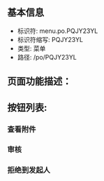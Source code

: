 
## 基本信息

- 标识符: menu.po.PQJY23YL
- 标识符缩写: PQJY23YL
- 类型: 菜单
- 路径: /po/PQJY23YL

## 页面功能描述：





## 按钮列表:


### 查看附件



### 审核



### 拒绝到发起人


